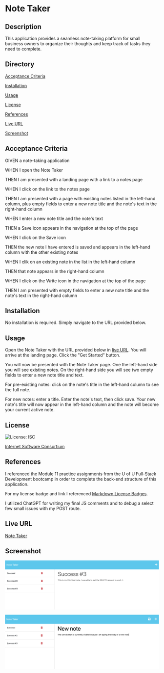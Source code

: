 # Note Taker

## Description
This application provides a seamless note-taking platform for small business owners to organize their thoughts and keep track of tasks they need to complete.

## Directory
[Acceptance Criteria](#acceptance-criteria)

[Installation](#installation)

[Usage](#usage)

[License](#license)

[References](#references)

[Live URL](#live-url)

[Screenshot](#screenshot)

## Acceptance Criteria
GIVEN a note-taking application

WHEN I open the Note Taker

THEN I am presented with a landing page with a link to a notes page

WHEN I click on the link to the notes page

THEN I am presented with a page with existing notes listed in the left-hand column, plus empty fields to enter a new note title and the note's text in the right-hand column

WHEN I enter a new note title and the note's text

THEN a Save icon appears in the navigation at the top of the page

WHEN I click on the Save icon

THEN the new note I have entered is saved and appears in the left-hand column with the other existing notes

WHEN I clik on an existing note in the list in the left-hand column

THEN that note appears in the right-hand column

WHEN I click on the Write icon in the navigation at the top of the page

THEN I am presented with empty fields to enter a new note title and the note's text in the right-hand column

## Installation
No installation is required. Simply navigate to the URL provided below.

## Usage
Open the Note Taker with the URL provided below in [live URL](#live-url). You will arrive at the landing page. Click the "Get Started" button.

You will now be presented with the Note Taker page. One the left-hand side you will see existing notes. On the right-hand side you will see two empty fields to enter a new note title and text. 

For pre-existing notes: click on the note's title in the left-hand column to see the full note.

For new notes: enter a title. Enter the note's text, then click save. Your new note's title will now appear in the left-hand column and the note will become your current active note.

## License
![License: ISC](https://img.shields.io/badge/License-ISC-blue.svg)

[Internet Software Consortium](https://opensource.org/licenses/ISC)

## References
I referenced the Module 11 practice assignments from the U of U Full-Stack Development bootcamp in order to complete the back-end structure of this application.

For my license badge and link I referenced [Markdown License Badges](https://gist.github.com/lukas-h/2a5d00690736b4c3a7ba).

I utilized ChatGPT for writing my final JS comments and to debug a select few small issues with my POST route.

## Live URL
[Note Taker](https://blooming-fortress-38068-298d76c80f65.herokuapp.com/notes)

## Screenshot
![Screenshot 1](./public/assets/screenshots/Note_Taker_Screenshot_1.png)

![Screenshot 2](./public/assets/screenshots/Note_Taker_Screenshot_2.png)